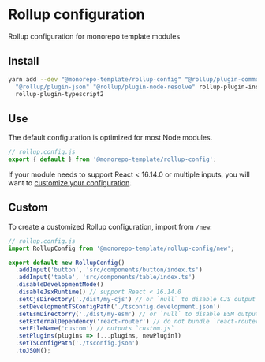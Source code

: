 # Rollup configuration

Rollup configuration for monorepo template modules

## Install

```sh
yarn add --dev "@monorepo-template/rollup-config" "@rollup/plugin-commonjs" \
  "@rollup/plugin-json" "@rollup/plugin-node-resolve" rollup-plugin-insert \
  rollup-plugin-typescript2
```

## Use

The default configuration is optimized for most Node modules.

```js
// rollup.config.js
export { default } from '@monorepo-template/rollup-config';
```

If your module needs to support React < 16.14.0 or multiple inputs, you will
want to [customize your configuration](#custom).

## Custom

To create a customized Rollup configuration, import from `/new`:

```js
// rollup.config.js
import RollupConfig from '@monorepo-template/rollup-config/new';

export default new RollupConfig()
  .addInput('button', 'src/components/button/index.ts')
  .addInput('table', 'src/components/table/index.ts')
  .disableDevelopmentMode()
  .disableJsxRuntime() // support React < 16.14.0
  .setCjsDirectory('./dist/my-cjs') // or `null` to disable CJS output
  .setDevelopmentTSConfigPath('./tsconfig.development.json')
  .setEsmDirectorry('./dist/my-esm') // or `null` to disable ESM output
  .setExternalDependency('react-router') // do not bundle `react-router`
  .setFileName('custom') // outputs `custom.js`
  .setPlugins(plugins => [...plugins, newPlugin])
  .setTSConfigPath('./tsconfig.json')
  .toJSON();
```
